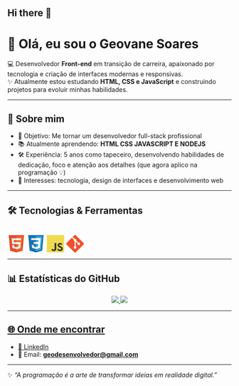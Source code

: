 ## Hi there 👋

# 👋 Olá, eu sou o Geovane Soares

💻 Desenvolvedor **Front-end** em transição de carreira, apaixonado por tecnologia e criação de interfaces modernas e responsivas.  
✨ Atualmente estou estudando **HTML, CSS e JavaScript** e construindo projetos para evoluir minhas habilidades.  

---

## 🚀 Sobre mim
- 🎯 Objetivo: Me tornar um desenvolvedor full-stack profissional
- 📚 Atualmente aprendendo: **HTML CSS JAVASCRIPT E NODEJS**
- 🛠️ Experiência: 5 anos como tapeceiro, desenvolvendo habilidades de dedicação, foco e atenção aos detalhes (que agora aplico na programação 💡)
- 🌱 Interesses: tecnologia, design de interfaces e desenvolvimento web

---

## 🛠️ Tecnologias & Ferramentas
<div style="display: inline_block"><br>
  <img align="center" alt="HTML" height="40" width="40" src="https://raw.githubusercontent.com/devicons/devicon/master/icons/html5/html5-original.svg">
  <img align="center" alt="CSS" height="40" width="40" src="https://raw.githubusercontent.com/devicons/devicon/master/icons/css3/css3-original.svg">
  <img align="center" alt="JavaScript" height="40" width="40" src="https://raw.githubusercontent.com/devicons/devicon/master/icons/javascript/javascript-original.svg">
  <img align="center" alt="Git" height="40" width="40" src="https://raw.githubusercontent.com/devicons/devicon/master/icons/git/git-original.svg">
</div>

---

## 📊 Estatísticas do GitHub
<div align="center">
  <a href="https://github.com/GeovaneSoares">
  <img height="160em" src="https://github-readme-stats.vercel.app/api?username=GeovaneSoares&show_icons=true&theme=radical&include_all_commits=true&count_private=true"/>
  <img height="160em" src="https://github-readme-stats.vercel.app/api/top-langs/?username=GeovaneSoares&layout=compact&langs_count=7&theme=radical"/>
</div>

---

## 🌐 Onde me encontrar
- 💼 [LinkedIn](https://www.linkedin.com/in/seu-linkedin)  
- 📧 Email: **geodesenvolvedor@gmail.com**  

---

✨ _“A programação é a arte de transformar ideias em realidade digital.”_

